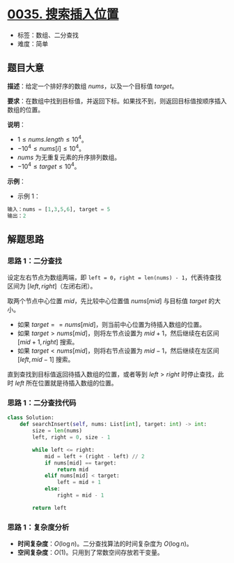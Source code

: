 # [0035. 搜索插入位置](https://leetcode.cn/problems/search-insert-position/)

- 标签：数组、二分查找
- 难度：简单

## 题目大意

**描述**：给定一个排好序的数组 $nums$，以及一个目标值 $target$。

**要求**：在数组中找到目标值，并返回下标。如果找不到，则返回目标值按顺序插入数组的位置。

**说明**：

- $1 \le nums.length \le 10^4$。
- $-10^4 \le nums[i] \le 10^4$。
- $nums$ 为无重复元素的升序排列数组。
- $-10^4 \le target \le 10^4$。

**示例**：

- 示例 1：

```python
输入：nums = [1,3,5,6], target = 5
输出：2
```

## 解题思路

### 思路 1：二分查找

设定左右节点为数组两端，即 `left = 0`，`right = len(nums) - 1`，代表待查找区间为 $[left, right]$（左闭右闭）。

取两个节点中心位置 $mid$，先比较中心位置值 $nums[mid]$ 与目标值 $target$ 的大小。

- 如果 $target == nums[mid]$，则当前中心位置为待插入数组的位置。
- 如果 $target > nums[mid]$，则将左节点设置为 $mid + 1$，然后继续在右区间 $[mid + 1, right]$ 搜索。
- 如果 $target < nums[mid]$，则将右节点设置为 $mid - 1$，然后继续在左区间 $[left, mid - 1]$ 搜索。

直到查找到目标值返回待插入数组的位置，或者等到 $left > right$ 时停止查找，此时 $left$ 所在位置就是待插入数组的位置。

### 思路 1：二分查找代码

```python
class Solution:
    def searchInsert(self, nums: List[int], target: int) -> int:
        size = len(nums)
        left, right = 0, size - 1

        while left <= right:
            mid = left + (right - left) // 2
            if nums[mid] == target:
                return mid
            elif nums[mid] < target:
                left = mid + 1
            else:
                right = mid - 1

        return left
```

### 思路 1：复杂度分析

- **时间复杂度**：$O(\log n)$。二分查找算法的时间复杂度为 $O(\log n)$。
- **空间复杂度**：$O(1)$。只用到了常数空间存放若干变量。


